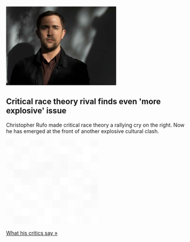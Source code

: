 
![Critical race theory rival finds even 'more explosive' issue](./20220424235844.png)
## Critical race theory rival finds even 'more explosive' issue

Christopher Rufo made critical race theory a rallying cry on the right. Now he has emerged at the front of another explosive cultural clash.

![pic](../square_bg.png)

[What his critics say »](https://www.yahoo.com/news/fuels-rights-cultural-fires-spreads-143050102.html)
